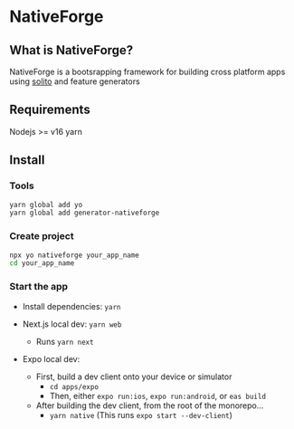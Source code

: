 # NativeForge

## What is NativeForge?
NativeForge is a bootsrapping framework for building cross platform apps
using [solito](https://solito.dev) and feature generators

## Requirements
Nodejs >= v16
yarn

## Install

### Tools
```bash
yarn global add yo
yarn global add generator-nativeforge
```

### Create project
```bash
npx yo nativeforge your_app_name
cd your_app_name
```

### Start the app

- Install dependencies: `yarn`

- Next.js local dev: `yarn web`
  - Runs `yarn next`
- Expo local dev:
  - First, build a dev client onto your device or simulator
    - `cd apps/expo`
    - Then, either `expo run:ios`, `expo run:android`, or `eas build`
  - After building the dev client, from the root of the monorepo...
    - `yarn native` (This runs `expo start --dev-client`)